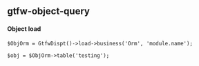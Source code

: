## gtfw-object-query

#### Object load

```
$ObjOrm = GtfwDispt()->load->business('Orm', 'module.name');

$obj = $ObjOrm->table('testing');
```  
     
